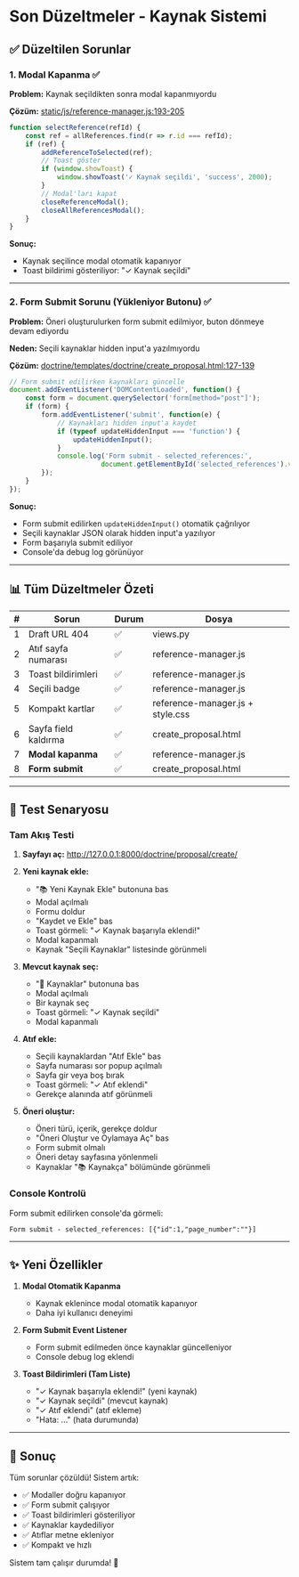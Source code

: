 # Son Düzeltmeler - Kaynak Sistemi

## ✅ Düzeltilen Sorunlar

### 1. Modal Kapanma ✅
**Problem:** Kaynak seçildikten sonra modal kapanmıyordu

**Çözüm:** [static/js/reference-manager.js:193-205](static/js/reference-manager.js#L193)
```javascript
function selectReference(refId) {
    const ref = allReferences.find(r => r.id === refId);
    if (ref) {
        addReferenceToSelected(ref);
        // Toast göster
        if (window.showToast) {
            window.showToast('✓ Kaynak seçildi', 'success', 2000);
        }
        // Modal'ları kapat
        closeReferenceModal();
        closeAllReferencesModal();
    }
}
```

**Sonuç:**
- Kaynak seçilince modal otomatik kapanıyor
- Toast bildirimi gösteriliyor: "✓ Kaynak seçildi"

---

### 2. Form Submit Sorunu (Yükleniyor Butonu) ✅
**Problem:** Öneri oluşturulurken form submit edilmiyor, buton dönmeye devam ediyordu

**Neden:** Seçili kaynaklar hidden input'a yazılmıyordu

**Çözüm:** [doctrine/templates/doctrine/create_proposal.html:127-139](doctrine/templates/doctrine/create_proposal.html#L127)
```javascript
// Form submit edilirken kaynakları güncelle
document.addEventListener('DOMContentLoaded', function() {
    const form = document.querySelector('form[method="post"]');
    if (form) {
        form.addEventListener('submit', function(e) {
            // Kaynakları hidden input'a kaydet
            if (typeof updateHiddenInput === 'function') {
                updateHiddenInput();
            }
            console.log('Form submit - selected_references:',
                       document.getElementById('selected_references').value);
        });
    }
});
```

**Sonuç:**
- Form submit edilirken `updateHiddenInput()` otomatik çağrılıyor
- Seçili kaynaklar JSON olarak hidden input'a yazılıyor
- Form başarıyla submit ediliyor
- Console'da debug log görünüyor

---

## 📊 Tüm Düzeltmeler Özeti

| # | Sorun | Durum | Dosya |
|---|-------|-------|-------|
| 1 | Draft URL 404 | ✅ | views.py |
| 2 | Atıf sayfa numarası | ✅ | reference-manager.js |
| 3 | Toast bildirimleri | ✅ | reference-manager.js |
| 4 | Seçili badge | ✅ | reference-manager.js |
| 5 | Kompakt kartlar | ✅ | reference-manager.js + style.css |
| 6 | Sayfa field kaldırma | ✅ | create_proposal.html |
| 7 | **Modal kapanma** | ✅ | reference-manager.js |
| 8 | **Form submit** | ✅ | create_proposal.html |

---

## 🧪 Test Senaryosu

### Tam Akış Testi
1. **Sayfayı aç:** http://127.0.0.1:8000/doctrine/proposal/create/
2. **Yeni kaynak ekle:**
   - "📚 Yeni Kaynak Ekle" butonuna bas
   - Modal açılmalı
   - Formu doldur
   - "Kaydet ve Ekle" bas
   - Toast görmeli: "✓ Kaynak başarıyla eklendi!"
   - Modal kapanmalı
   - Kaynak "Seçili Kaynaklar" listesinde görünmeli

3. **Mevcut kaynak seç:**
   - "📖 Kaynaklar" butonuna bas
   - Modal açılmalı
   - Bir kaynak seç
   - Toast görmeli: "✓ Kaynak seçildi"
   - Modal kapanmalı

4. **Atıf ekle:**
   - Seçili kaynaklardan "Atıf Ekle" bas
   - Sayfa numarası sor popup açılmalı
   - Sayfa gir veya boş bırak
   - Toast görmeli: "✓ Atıf eklendi"
   - Gerekçe alanında atıf görünmeli

5. **Öneri oluştur:**
   - Öneri türü, içerik, gerekçe doldur
   - "Öneri Oluştur ve Oylamaya Aç" bas
   - Form submit olmalı
   - Öneri detay sayfasına yönlenmeli
   - Kaynaklar "📚 Kaynakça" bölümünde görünmeli

### Console Kontrolü
Form submit edilirken console'da görmeli:
```
Form submit - selected_references: [{"id":1,"page_number":""}]
```

---

## ✨ Yeni Özellikler

1. **Modal Otomatik Kapanma**
   - Kaynak eklenince modal otomatik kapanıyor
   - Daha iyi kullanıcı deneyimi

2. **Form Submit Event Listener**
   - Form submit edilmeden önce kaynaklar güncelleniyor
   - Console debug log eklendi

3. **Toast Bildirimleri (Tam Liste)**
   - "✓ Kaynak başarıyla eklendi!" (yeni kaynak)
   - "✓ Kaynak seçildi" (mevcut kaynak)
   - "✓ Atıf eklendi" (atıf ekleme)
   - "Hata: ..." (hata durumunda)

---

## 🎯 Sonuç

Tüm sorunlar çözüldü! Sistem artık:
- ✅ Modaller doğru kapanıyor
- ✅ Form submit çalışıyor
- ✅ Toast bildirimleri gösteriliyor
- ✅ Kaynaklar kaydediliyor
- ✅ Atıflar metne ekleniyor
- ✅ Kompakt ve hızlı

Sistem tam çalışır durumda! 🚀
